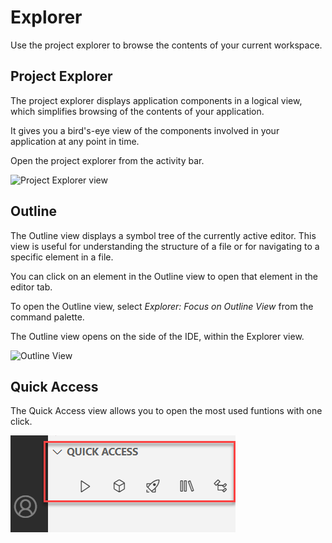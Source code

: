 <!-- loio780ba0f7049248c782de1f7f66b8b391 -->

# Explorer

Use the project explorer to browse the contents of your current workspace.



<a name="loio780ba0f7049248c782de1f7f66b8b391__section_z1g_wmn_c1c"/>

## Project Explorer

The project explorer displays application components in a logical view, which simplifies browsing of the contents of your application.

It gives you a bird's-eye view of the components involved in your application at any point in time.

Open the project explorer from the activity bar.

![Project Explorer view](images/Project_Explorer_f95bf3b.png)



<a name="loio780ba0f7049248c782de1f7f66b8b391__section_chn_ymn_c1c"/>

## Outline

The Outline view displays a symbol tree of the currently active editor. This view is useful for understanding the structure of a file or for navigating to a specific element in a file.

You can click on an element in the Outline view to open that element in the editor tab.

To open the Outline view, select *Explorer: Focus on Outline View* from the command palette.

The Outline view opens on the side of the IDE, within the Explorer view.

![Outline View](images/outline_dc2e524.png)



<a name="loio780ba0f7049248c782de1f7f66b8b391__section_qfy_fnn_c1c"/>

## Quick Access

The Quick Access view allows you to open the most used funtions with one click.

![](images/Quick_Access_view_9fa1952.png)

